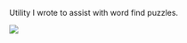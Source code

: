 Utility I wrote to assist with word find puzzles.

![](https://github.com/kdeloach/labs/raw/master/php/dictionary/preview.png)
